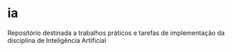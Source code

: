 # ia
Repositório destinada a trabalhos práticos e tarefas de implementação da disciplina de Inteligência Artificial
